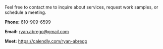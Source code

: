 Feel free to contact me to inquire about services, request work samples, or schedule a meeting. 

**Phone:** 610-909-6599

**Email:** ryan.abrego@gmail.com

**Meet:** https://calendly.com/ryan-abrego
